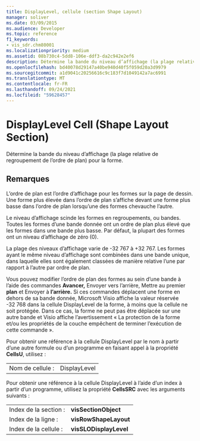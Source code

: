 ```yaml
---
title: DisplayLevel, cellule (section Shape Layout)
manager: soliver
ms.date: 03/09/2015
ms.audience: Developer
ms.topic: reference
f1_keywords:
- vis_sdr.chm80001
ms.localizationpriority: medium
ms.assetid: 08b730c4-5dd8-106e-ddf3-da2c942e2ef6
description: Détermine la bande du niveau d’affichage (la plage relative de regroupement de l’ordre de plan) pour la forme.
ms.openlocfilehash: bd40078d29147a40be940d40f5f059d20a3d9979
ms.sourcegitcommit: a1d9041c20256616c9c183f7d1049142a7ac6991
ms.translationtype: MT
ms.contentlocale: fr-FR
ms.lasthandoff: 09/24/2021
ms.locfileid: "59628457"
---
```

# <a name="displaylevel-cell-shape-layout-section"></a>DisplayLevel Cell (Shape Layout Section)

Détermine la bande du niveau d’affichage (la plage relative de regroupement de l’ordre de plan) pour la forme.
  
## <a name="remarks"></a>Remarques

L’ordre de plan est l’ordre d’affichage pour les formes sur la page de dessin. Une forme plus élevée dans l’ordre de plan s’affiche devant une forme plus basse dans l’ordre de plan lorsqu’une des formes chevauche l’autre. 
  
Le niveau d’affichage scinde les formes en regroupements, ou bandes. Toutes les formes d’une bande donnée ont un ordre de plan plus élevé que les formes dans une bande plus basse. Par défaut, la plupart des formes ont un niveau d’affichage de zéro (0).
  
La plage des niveaux d’affichage varie de -32 767 à +32 767. Les formes ayant le même niveau d’affichage sont combinées dans une bande unique, dans laquelle elles sont également classées de manière relative l’une par rapport à l’autre par ordre de plan.
  
Vous pouvez modifier l’ordre de plan des formes au sein d’une bande à l’aide des commandes **Avancer,** Envoyer vers l’arrière, Mettre au premier **plan** et Envoyer à **l’arrière.** Si ces commandes déplacent une forme en dehors de sa bande donnée, Microsoft Visio affiche la valeur réservée -32 768 dans la cellule DisplayLevel de la forme, à moins que la cellule ne soit protégée. Dans ce cas, la forme ne peut pas être déplacée sur une autre bande et Visio affiche l’avertissement « La protection de la forme et/ou les propriétés de la couche empêchent de terminer l’exécution de cette commande ». 
  
Pour obtenir une référence à la cellule DisplayLevel par le nom à partir d’une autre formule ou d’un programme en faisant appel à la propriété **CellsU**, utilisez : 
  
|||
|:-----|:-----|
|Nom de cellule :  <br/> |DisplayLevel  <br/> |
   
Pour obtenir une référence à la cellule DisplayLevel à l’aide d’un index à partir d’un programme, utilisez la propriété **CellsSRC** avec les arguments suivants : 
  
|||
|:-----|:-----|
|Index de la section :  <br/> |**visSectionObject** <br/> |
|Index de la ligne :  <br/> |**visRowShapeLayout** <br/> |
|Index de la cellule :  <br/> |**visSLODisplayLevel** <br/> |
   

